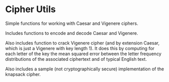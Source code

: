 # Cipher Utils

Simple functions for working with Caesar and Vigenere ciphers.

Includes functions to encode and decode Caesar and Vigenere.

Also includes function to crack Vigenere cipher (and by extension Caesar, which is just a Vigenere with key length 1). It does this by computing for each letter of the key the mean squared error between the letter frequency distributions of the associated ciphertext and of typical English text.

Also includes a sample (not cryptographically secure) implementation of the knapsack cipher.

